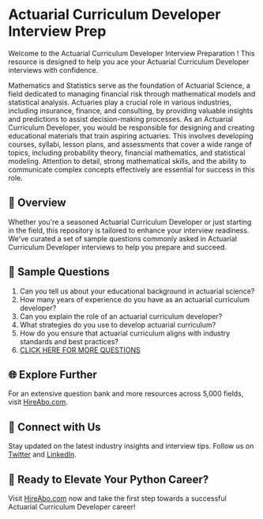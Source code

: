 # Actuarial Curriculum Developer Interview Prep

Welcome to the Actuarial Curriculum Developer Interview Preparation ! This resource is designed to help you ace your Actuarial Curriculum Developer interviews with confidence.

Mathematics and Statistics serve as the foundation of Actuarial Science, a field dedicated to managing financial risk through mathematical models and statistical analysis. Actuaries play a crucial role in various industries, including insurance, finance, and consulting, by providing valuable insights and predictions to assist decision-making processes. As an Actuarial Curriculum Developer, you would be responsible for designing and creating educational materials that train aspiring actuaries. This involves developing courses, syllabi, lesson plans, and assessments that cover a wide range of topics, including probability theory, financial mathematics, and statistical modeling. Attention to detail, strong mathematical skills, and the ability to communicate complex concepts effectively are essential for success in this role.

## 🚀 Overview

Whether you're a seasoned Actuarial Curriculum Developer or just starting in the field, this repository is tailored to enhance your interview readiness. We've curated a set of sample questions commonly asked in Actuarial Curriculum Developer interviews to help you prepare and succeed.

## 📝 Sample Questions

1. Can you tell us about your educational background in actuarial science?
2. How many years of experience do you have as an actuarial curriculum developer?
3. Can you explain the role of an actuarial curriculum developer?
4. What strategies do you use to develop actuarial curriculum?
5. How do you ensure that actuarial curriculum aligns with industry standards and best practices?
6. [CLICK HERE FOR MORE QUESTIONS](https://hireabo.com/job/19_2_27/Actuarial%20Curriculum%20Developer)

## 🌐 Explore Further

For an extensive question bank and more resources across 5,000 fields, visit [HireAbo.com](https://www.hireabo.com).

## 📱 Connect with Us

Stay updated on the latest industry insights and interview tips. Follow us on [Twitter](https://twitter.com/hireabo) and [LinkedIn](https://www.linkedin.com/in/hire-abo-3609972a8/).

## 🚀 Ready to Elevate Your Python Career?

Visit [HireAbo.com](https://www.hireabo.com) now and take the first step towards a successful Actuarial Curriculum Developer career!